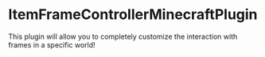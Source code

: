 # ItemFrameControllerMinecraftPlugin
This plugin will allow you to completely customize the interaction with frames in a specific world!
